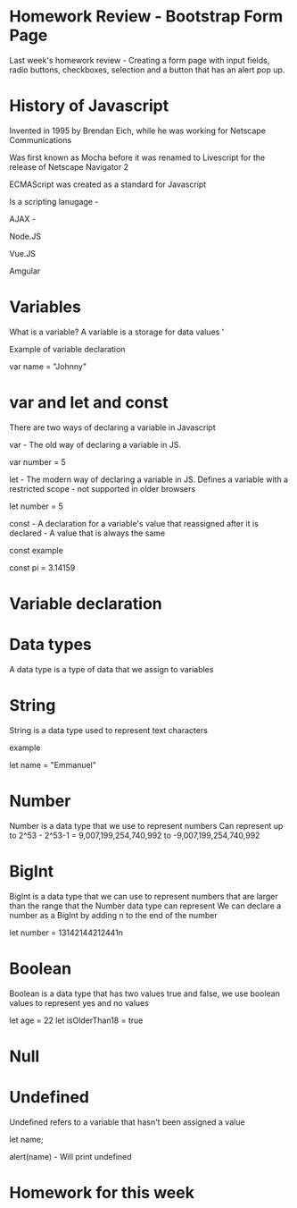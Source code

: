 # Homework Review - Bootstrap Form Page

Last week's homework review - Creating a form page with input fields, radio buttons, checkboxes, selection and a button that has an alert pop up.

# History of Javascript

Invented in 1995 by Brendan Eich, while he was working for Netscape Communications

Was first known as Mocha before it was renamed to Livescript for the release of Netscape Navigator 2

ECMAScript was created as a standard for Javascript

Is a scripting lanugage -



AJAX -

Node.JS

Vue.JS

Amgular

# Variables
What is a variable?
A variable is a storage for data values '

Example of variable declaration

var name = "Johnny"

# var and let and const

There are two ways of declaring a variable in Javascript 

var - The old way of declaring a variable in JS.

var number = 5 

let - The modern way of declaring a variable in JS. Defines a variable with a restricted scope - not supported in older browsers 

let number = 5

const - A declaration for a variable's value that reassigned after it is declared - A value that is always the same

const example

const pi = 3.14159

# Variable declaration

# Data types
A data type is a type of data that we assign to variables

# String
String is a data type used to represent text characters

example 

let name = "Emmanuel"

# Number
Number is a data type that we use to represent numbers
Can represent up to 2^53 - 2^53-1 = 9,007,199,254,740,992 to -9,007,199,254,740,992

# BigInt
BigInt is a data type that we can use to represent numbers that are larger than the range that the Number data type can represent 
We can declare a number as a BigInt by adding n to the end of the number

let number = 13142144212441n

# Boolean
Boolean is a data type that has two values true and false, we use boolean values to represent yes and no values 

let age = 22
let isOlderThan18 = true

# Null

# Undefined
Undefined refers to a variable that hasn't been assigned a value

let name;

alert(name) - Will print undefined 

# Homework for this week
